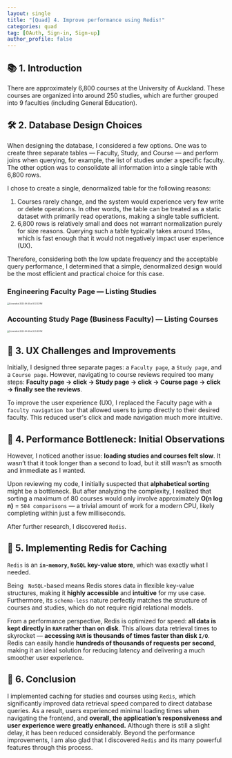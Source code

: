 ```yaml
---
layout: single
title: "[Quad] 4. Improve performance using Redis!"
categories: quad
tag: [OAuth, Sign-in, Sign-up]
author_profile: false
---
```


## 📚 1. Introduction

There are approximately 6,800 courses at the University of Auckland. These courses are organized into around 250 studies, which are further grouped into 9 faculties (including General Education).

## 🛠️ 2. Database Design Choices

When designing the database, I considered a few options. One was to create three separate tables — Faculty, Study, and Course — and perform joins when querying, for example, the list of studies under a specific faculty. The other option was to consolidate all information into a single table with 6,800 rows.

I chose to create a single, denormalized table for the following reasons:

1. Courses rarely change, and the system would experience very few write or delete operations. In other words, the table can be treated as a static dataset with primarily read operations, making a single table sufficient.
2. 6,800 rows is relatively small and does not warrant normalization purely for size reasons. Querying such a table typically takes around `150ms`, which is fast enough that it would not negatively impact user experience (UX).

Therefore, considering both the low update frequency and the acceptable query performance, I determined that a simple, denormalized design would be the most efficient and practical choice for this case.

### **Engineering Faculty Page — Listing Studies**

<img src="/images/2025-04-05-quad_4/Screenshot 2025-04-26 at 9.32.52 PM.png" alt="Screenshot 2025-04-26 at 9.32.52 PM" style="zoom:30%;" />

###  **Accounting Study Page (Business Faculty) — Listing Courses**

<img src="/images/2025-04-05-quad_4/Screenshot 2025-04-26 at 9.35.05 PM.png" alt="Screenshot 2025-04-26 at 9.35.05 PM" style="zoom:30%;" />

## 🎯 3. UX Challenges and Improvements

Initially, I designed three separate pages: a `Faculty page`, a `Study page`, and a `Course page`. However, navigating to course reviews required too many steps: **Faculty page → click → Study page → click → Course page → click → finally see the reviews**.

To improve the user experience (UX), I replaced the Faculty page with a `faculty navigation bar` that allowed users to jump directly to their desired faculty. This reduced user's click and made navigation much more intuitive.

## 🐢 4. Performance Bottleneck: Initial Observations

However, I noticed another issue: **loading studies and courses felt slow**. It wasn’t that it took longer than a second to load, but it still wasn’t as smooth and immediate as I wanted.

Upon reviewing my code, I initially suspected that **alphabetical sorting** might be a bottleneck. But after analyzing the complexity, I realized that sorting a maximum of 80 courses would only involve approximately **O(n log n)** = `504 comparisons` — a trivial amount of work for a modern CPU, likely completing within just a few milliseconds.

After further research, I discovered `Redis`.

## 🚀 5. Implementing Redis for Caching

`Redis` is an **`in-memory`, `NoSQL` key-value store**, which was exactly what I needed.

Being ` NoSQL`-based means Redis stores data in flexible key-value structures, making it **highly accessible** and **intuitive** for my use case. Furthermore, its `schema-less` nature perfectly matches the structure of courses and studies, which do not require rigid relational models.

From a performance perspective, Redis is optimized for speed: **all data is kept directly in `RAM` rather than on disk**. This allows data retrieval times to skyrocket — **accessing `RAM` is thousands of times faster than disk `I/O`**. Redis can easily handle **hundreds of thousands of requests per second**, making it an ideal solution for reducing latency and delivering a much smoother user experience.

## 🎉 6. Conclusion

I implemented caching for studies and courses using `Redis`, which significantly improved data retrieval speed compared to direct database queries. As a result, users experienced minimal loading times when navigating the frontend, and **overall, the application’s responsiveness and user experience were greatly enhanced.** Although there is still a slight delay, it has been reduced considerably. Beyond the performance improvements, I am also glad that I discovered `Redis` and its many powerful features through this process.

